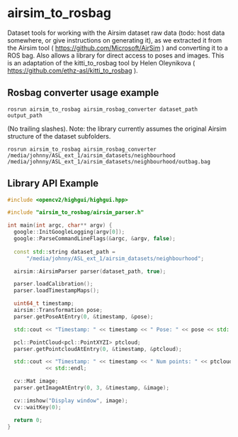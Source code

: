 # airsim_to_rosbag
Dataset tools for working with the Airsim dataset raw data (todo: host data somewhere, or give instructions on generating it), as we extracted it from the Airsim tool ( https://github.com/Microsoft/AirSim ) and converting it to a ROS bag. Also allows a library for direct access to poses and images. This is an adaptation of the kitti_to_rosbag tool by Helen Oleynikova ( https://github.com/ethz-asl/kitti_to_rosbag ).

## Rosbag converter usage example
```
rosrun airsim_to_rosbag airsim_rosbag_converter dataset_path output_path
```
(No trailing slashes). Note: the library currently assumes the original Airsim structure of the dataset subfolders.

```
rosrun airsim_to_rosbag airsim_rosbag_converter /media/johnny/ASL_ext_1/airsim_datasets/neighbourhood /media/johnny/ASL_ext_1/airsim_datasets/neighbourhood/outbag.bag
```

## Library API Example
```C++
#include <opencv2/highgui/highgui.hpp>

#include "airsim_to_rosbag/airsim_parser.h"

int main(int argc, char** argv) {
  google::InitGoogleLogging(argv[0]);
  google::ParseCommandLineFlags(&argc, &argv, false);
  
  const std::string dataset_path =
      "/media/johnny/ASL_ext_1/airsim_datasets/neighbourhood";

  airsim::AirsimParser parser(dataset_path, true);

  parser.loadCalibration();
  parser.loadTimestampMaps();

  uint64_t timestamp;
  airsim::Transformation pose;
  parser.getPoseAtEntry(0, &timestamp, &pose);

  std::cout << "Timestamp: " << timestamp << " Pose: " << pose << std::endl;

  pcl::PointCloud<pcl::PointXYZI> ptcloud;
  parser.getPointcloudAtEntry(0, &timestamp, &ptcloud);

  std::cout << "Timestamp: " << timestamp << " Num points: " << ptcloud.size()
            << std::endl;

  cv::Mat image;
  parser.getImageAtEntry(0, 3, &timestamp, &image);

  cv::imshow("Display window", image);
  cv::waitKey(0);

  return 0;
}
  
```
